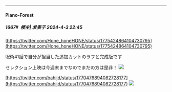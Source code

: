 ﻿
*****

####  Piano-Forest  
##### 1667#         楼主| 发表于 2024-4-3 22:45

[https://twitter.com/Hone_honeHONE/status/1775424864104730795](https://twitter.com/Hone_honeHONE/status/1775424864104730795)

呪術41話で自分が担当した追加カットのラフと完成版です

セレクション上映は今週末までなのでまだの方は是非！
<img src="https://p.sda1.dev/16/a66f70fdf185244802fe8aaa52975fee/SaveTwitter.Net_1775424806038786048_720p_ _1_.gif" referrerpolicy="no-referrer">

[https://twitter.com/bahijd/status/1770476894082728177](https://twitter.com/bahijd/status/1770476894082728177)
<img src="https://p.sda1.dev/16/d69e6a1117f8df58b90e8ece902b5177/SaveTwitter.Net_1770476556630016000_720p_.gif" referrerpolicy="no-referrer">


